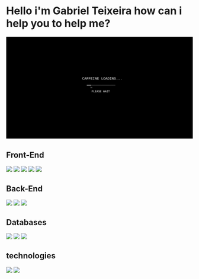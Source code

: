 
<!--
**GabrielT31xeira/GabrielT31xeira** is a ✨ _special_ ✨ repository because its `README.md` (this file) appears on your GitHub profile.

Here are some ideas to get you started:

- 🔭 I’m currently working on ...
- 🌱 I’m currently learning ...
- 👯 I’m looking to collaborate on ...
- 🤔 I’m looking for help with ...
- 💬 Ask me about ...
- 📫 How to reach me: ...
- 😄 Pronouns: ...
- ⚡ Fun fact: ...
-->


<h1>Hello i'm Gabriel Teixeira how can i help you to help me?</h1>
<img src="./img/428151.png">

<h2>Front-End</h2>
<p>
  <img src="https://img.shields.io/badge/HTML5%20-%23E34F26.svg?&style=for-the-badge&logo=html5&logoColor=white"/>
  <img src="https://img.shields.io/badge/CSS3%20-%231572B6.svg?&style=for-the-badge&logo=css3&logoColor=white"/>
  <img src="https://img.shields.io/badge/JavaScript%20-%23323330.svg?&style=for-the-badge&color=323330&logo=javascript&logoColor=%23F7DF1"/>
  <img src="https://img.shields.io/badge/Bootstrap%20-%23563D7C.svg?&style=for-the-badge&logo=bootstrap&logoColor=white"/>
  <img src="https://img.shields.io/badge/react%20-%23E34F2.svg?&style=for-the-badge&logo=react&logoColor=white"/>
</p>
<h2>Back-End</h2>
<p>
  <img src="https://img.shields.io/badge/JavaScript%20-%23323330.svg?&style=for-the-badge&color=323330&logo=javascript&logoColor=%23F7DF1"/>
  <img src="https://img.shields.io/badge/Java%20-%23323330.svg?&style=for-the-badge&logo=java&logoColor=%23F7DF1E"/>
  <img src="https://img.shields.io/badge/Nodejs%20-%23E34F2.svg?&style=for-the-badge&logo=Node.Js&logoColor=white"/>
</p>
<h2>Databases</h2>
<p>
  <img src="https://img.shields.io/badge/SQLite-%2300f.svg?&style=for-the-badge&logo=sqlite&logoColor=white"/>
  <img src="https://img.shields.io/badge/MySQL-%2300f.svg?&style=for-the-badge&logo=mysql&logoColor=white"/>
  <img src ="https://img.shields.io/badge/Postgres-%23316192.svg?&style=for-the-badge&logo=postgresql&logoColor=white"/>
</p>
<h2>technologies</h2>
<p>
  <img src ="https://img.shields.io/badge/laravel%20-%F05340.svg?&style=for-the-badge&color=F05340&logo=laravel&logoColor=white"/>
  <img src ="https://img.shields.io/badge/php%20-%F05340.svg?&style=for-the-badge&color=474A8A&logo=php&logoColor=white"/>
</p>


